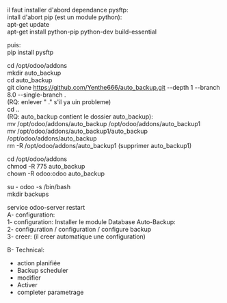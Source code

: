 
il faut installer d'abord dependance pysftp:  
 intall d'abort pip (est un module python):     
 apt-get update  
 apt-get install python-pip python-dev build-essential    
 
 puis:  
 pip install pysftp  


cd /opt/odoo/addons  
mkdir auto_backup  
cd auto_backup  
git clone https://github.com/Yenthe666/auto_backup.git --depth 1 --branch 8.0 --single-branch .  
(RQ: enlever " ." s'il ya uin probleme)  
cd ..  
(RQ: auto_backup contient le dossier auto_backup):  
mv /opt/odoo/addons/auto_backup /opt/odoo/addons/auto_backup1  
mv /opt/odoo/addons/auto_backup1/auto_backup /opt/odoo/addons/auto_backup  
rm -R /opt/odoo/addons/auto_backup1  (supprimer auto_backup1)

cd /opt/odoo/addons   
chmod -R 775 auto_backup  
chown -R odoo:odoo auto_backup 

su - odoo -s /bin/bash  
mkdir backups

service odoo-server restart  
A-  configuration:  
1- configuration: Installer le module Database Auto-Backup:     
2- configuration / configuration / configure backup    
3- creer: (il creer automatique une configuration)    

B- Technical:  
- action planifiée
- Backup scheduler  
- modifier  
- Activer  
- completer parametrage  






 



